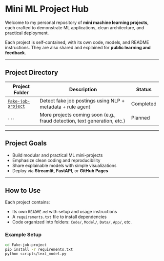 # Mini ML Project Hub

Welcome to my personal repository of **mini machine learning projects**, each crafted to demonstrate ML applications, clean architecture, and practical deployment.

Each project is self-contained, with its own code, models, and README instructions. They are also shared and explained for **public learning and feedback**.

---

## Project Directory

| Project Folder                  | Description                                                                 | Status        |
|----------------------------------|-----------------------------------------------------------------------------|---------------|
| [`Fake-job-project`](./Fake-job-project/)       | Detect fake job postings using NLP + metadata + rule agent                 | Completed   |
| `...`                             | More projects coming soon (e.g., fraud detection, text generation, etc.)   |  Planned     |

---

## Project Goals

- Build modular and practical ML mini-projects
- Emphasize clean coding and reproducibility
- Share explainable models with simple visualizations
- Deploy via **Streamlit**, **FastAPI**, or **GitHub Pages**

---

## How to Use

Each project contains:
- Its own `README.md` with setup and usage instructions
- A `requirements.txt` file to install dependencies
- Code organized into folders: `Code/`, `Model/`, `Data/`, `App/`, etc.

### Example Setup

```bash
cd Fake-job-project
pip install -r requirements.txt
python scripts/text_model.py  
